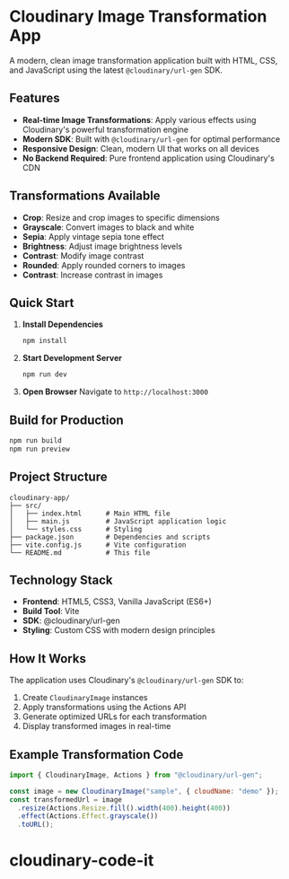 # Cloudinary Image Transformation App

A modern, clean image transformation application built with HTML, CSS, and JavaScript using the latest `@cloudinary/url-gen` SDK.

## Features

- **Real-time Image Transformations**: Apply various effects using Cloudinary's powerful transformation engine
- **Modern SDK**: Built with `@cloudinary/url-gen` for optimal performance
- **Responsive Design**: Clean, modern UI that works on all devices
- **No Backend Required**: Pure frontend application using Cloudinary's CDN

## Transformations Available

- **Crop**: Resize and crop images to specific dimensions
- **Grayscale**: Convert images to black and white
- **Sepia**: Apply vintage sepia tone effect
- **Brightness**: Adjust image brightness levels
- **Contrast**: Modify image contrast
- **Rounded**: Apply rounded corners to images
- **Contrast**: Increase contrast in images

## Quick Start

1. **Install Dependencies**

   ```bash
   npm install
   ```

2. **Start Development Server**

   ```bash
   npm run dev
   ```

3. **Open Browser**
   Navigate to `http://localhost:3000`

## Build for Production

```bash
npm run build
npm run preview
```

## Project Structure

```
cloudinary-app/
├── src/
│   ├── index.html      # Main HTML file
│   ├── main.js         # JavaScript application logic
│   └── styles.css      # Styling
├── package.json        # Dependencies and scripts
├── vite.config.js      # Vite configuration
└── README.md           # This file
```

## Technology Stack

- **Frontend**: HTML5, CSS3, Vanilla JavaScript (ES6+)
- **Build Tool**: Vite
- **SDK**: @cloudinary/url-gen
- **Styling**: Custom CSS with modern design principles

## How It Works

The application uses Cloudinary's `@cloudinary/url-gen` SDK to:

1. Create `CloudinaryImage` instances
2. Apply transformations using the Actions API
3. Generate optimized URLs for each transformation
4. Display transformed images in real-time

## Example Transformation Code

```javascript
import { CloudinaryImage, Actions } from "@cloudinary/url-gen";

const image = new CloudinaryImage("sample", { cloudName: "demo" });
const transformedUrl = image
  .resize(Actions.Resize.fill().width(400).height(400))
  .effect(Actions.Effect.grayscale())
  .toURL();
```
# cloudinary-code-it
